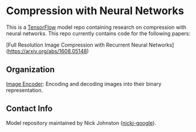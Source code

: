 # Compression with Neural Networks

This is a [TensorFlow](http://www.tensorflow.org/) model repo containing
research on compression with neural networks. This repo currently contains 
code for the following papers:

[Full Resolution Image Compression with Recurrent Neural Networks]
(https://arxiv.org/abs/1608.05148)

## Organization
[Image Encoder](image_encoder/): Encoding and decoding images into their binary representation.

## Contact Info
Model repository maintained by Nick Johnston ([nickj-google](https://github.com/nickj-google)).
